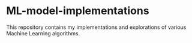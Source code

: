 # ML-model-implementations

This repository contains my implementations and explorations of various Machine Learning algorithms.
